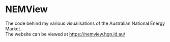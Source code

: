 # NEMView
The code behind my various visualisations of the Australian National Energy Market.<br>
The website can be viewed at https://nemview.hgn.id.au/

